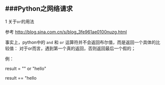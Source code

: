 ###Python之网络请求
---

1 关于`or`的用法

参考 <http://blog.sina.com.cn/s/blog_3fe961ae0100nuzg.html>

事实上，python中的 `and` 和 `or` 运算符并不会返回布尔值，而是返回一个具体的比较值： 对于or而言，遇到第一个真的返回，否则返回最后一个假的；

例： 

result = "" or "hello"

result == "hello